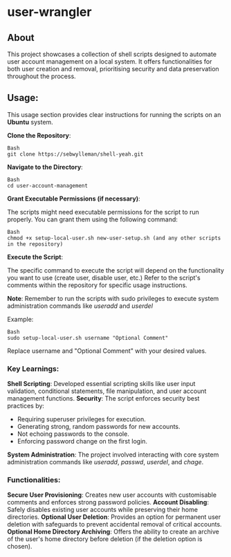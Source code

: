 # user-wrangler

## About

This project showcases a collection of shell scripts designed to automate user account management on a local system. It offers functionalities for both user creation and removal, prioritising security and data preservation throughout the process.

## Usage:

This usage section provides clear instructions for running the scripts on an **Ubuntu** system.

**Clone the Repository**:
```
Bash
git clone https://sebwylleman/shell-yeah.git
```

**Navigate to the Directory**:
```
Bash
cd user-account-management
```
**Grant Executable Permissions (if necessary)**:

The scripts might need executable permissions for the script to run properly. You can grant them using the following command:
```
Bash
chmod +x setup-local-user.sh new-user-setup.sh (and any other scripts in the repository)
```
**Execute the Script**:

The specific command to execute the script will depend on the functionality you want to use (create user, disable user, etc.)  Refer to the script's comments within the repository for specific usage instructions.

**Note**:  Remember to run the scripts with sudo privileges to execute system administration commands like *useradd* and *userdel*

Example:
```
Bash
sudo setup-local-user.sh username "Optional Comment"
```
Replace username and "Optional Comment" with your desired values.

### Key Learnings:

**Shell Scripting**: Developed essential scripting skills like user input validation, conditional statements, file manipulation, and user account management functions.
**Security**: The script enforces security best practices by:
- Requiring superuser privileges for execution.
- Generating strong, random passwords for new accounts.
- Not echoing passwords to the console.
- Enforcing password change on the first login.
  
**System Administration**: The project involved interacting with core system administration commands like *useradd*, *passwd*, *userdel*, and *chage*.

### Functionalities:

**Secure User Provisioning**: Creates new user accounts with customisable comments and enforces strong password policies.
**Account Disabling**: Safely disables existing user accounts while preserving their home directories.
**Optional User Deletion**: Provides an option for permanent user deletion with safeguards to prevent accidental removal of critical accounts.
**Optional Home Directory Archiving**: Offers the ability to create an archive of the user's home directory before deletion (if the deletion option is chosen).

